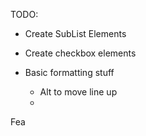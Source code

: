 TODO:


<!-- * Create List elements -->
*   Create SubList Elements
* Create checkbox elements


* Basic formatting stuff
    * Alt to move line up
    * 



Fea






